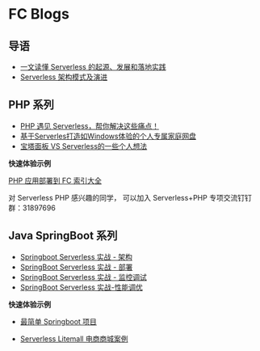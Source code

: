 # FC Blogs

## 导语
- [一文读懂 Serverless 的起源、发展和落地实践](./docs/一文读懂Serverless的起源、发展和落地实践.md)
- [Serverless 架构模式及演进](./docs/Serverless架构模式及演进.md)

## PHP 系列
- [PHP 遇见 Serverless，帮你解决这些痛点！](./docs/php/PHP遇见Serverless.md)
- [基于Serverles打造如Windows体验的个人专属家庭网盘](./docs/php/Serverless_Nas.md)
- [宝塔面板 VS Serverless的一些个人想法](./docs/php/宝塔面板-VS-Serverless.md)

**快速体验示例**

[PHP 应用部署到 FC 索引大全](https://github.com/devsapp/start-web-framework/tree/master/web-framework/php)

对 Serverless PHP 感兴趣的同学， 可以加入 Serverless+PHP 专项交流钉钉群：31897696

## Java SpringBoot 系列
- [Springboot Serverless 实战 - 架构](./docs/java/Springboot-Serverless实战-架构.md)
- [SpringBoot Serverless 实战 - 部署](./docs/java/Springboot-Serverless实战-部署.md)
- [SpringBoot Serverless 实战 - 监控调试](./docs/java/Springboot-Serverless实战-监控调试.md)
- [SpringBoot Serverless 实战-性能调优](./docs/java/Springboot-Serverless实战-性能调优.md)

**快速体验示例**

- [最简单 Springboot 项目](https://github.com/devsapp/start-web-framework/tree/master/web-framework/java/springboot)

- [Serverless Litemall 电商商城案例](https://github.com/devsapp/start-litemall/tree/main/src)

